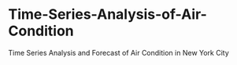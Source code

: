 # Time-Series-Analysis-of-Air-Condition
Time Series Analysis and Forecast of Air Condition in New York City
